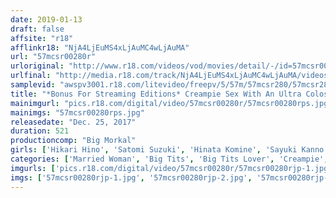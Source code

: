 ```yaml
---
date: 2019-01-13
draft: false
affsite: "r18"
afflinkr18: "NjA4LjEuMS4xLjAuMC4wLjAuMA"
url: "57mcsr00280r"
urloriginal: "http://www.r18.com/videos/vod/movies/detail/-/id=57mcsr00280r"
urlfinal: "http://media.r18.com/track/NjA4LjEuMS4xLjAuMC4wLjAuMA/videos/vod/movies/detail/-/id=57mcsr00280r"
samplevid: "awspv3001.r18.com/litevideo/freepv/5/57m/57mcsr280/57mcsr280_dmb_w.mp4"
title: "*Bonus For Streaming Editions* Creampie Sex With An Ultra Colossal Tits Housewife 8 Hour Special 28 Ladies"
mainimgurl: "pics.r18.com/digital/video/57mcsr00280r/57mcsr00280rps.jpg"
mainimgs: "57mcsr00280rps.jpg"
releasedate: "Dec. 25, 2017"
duration: 521
productioncomp: "Big Morkal"
girls: ['Hikari Hino', 'Satomi Suzuki', 'Hinata Komine', 'Sayuki Kanno', 'Ruri Saijo', 'Kyoko Maki', 'Chihiro Akino', 'Nachi Kurosawa', 'Kaede Niyama', 'Riko Honda']
categories: ['Married Woman', 'Big Tits', 'Big Tits Lover', 'Creampie', 'Over 4 Hours', 'Hi-Def']
imgurls: ['pics.r18.com/digital/video/57mcsr00280r/57mcsr00280rjp-1.jpg', 'pics.r18.com/digital/video/57mcsr00280r/57mcsr00280rjp-2.jpg', 'pics.r18.com/digital/video/57mcsr00280r/57mcsr00280rjp-3.jpg', 'pics.r18.com/digital/video/57mcsr00280r/57mcsr00280rjp-4.jpg', 'pics.r18.com/digital/video/57mcsr00280r/57mcsr00280rjp-5.jpg', 'pics.r18.com/digital/video/57mcsr00280r/57mcsr00280rjp-6.jpg', 'pics.r18.com/digital/video/57mcsr00280r/57mcsr00280rjp-7.jpg', 'pics.r18.com/digital/video/57mcsr00280r/57mcsr00280rjp-8.jpg', 'pics.r18.com/digital/video/57mcsr00280r/57mcsr00280rjp-9.jpg', 'pics.r18.com/digital/video/57mcsr00280r/57mcsr00280rjp-10.jpg', 'pics.r18.com/digital/video/57mcsr00280r/57mcsr00280rjp-11.jpg', 'pics.r18.com/digital/video/57mcsr00280r/57mcsr00280rjp-12.jpg', 'pics.r18.com/digital/video/57mcsr00280r/57mcsr00280rjp-13.jpg', 'pics.r18.com/digital/video/57mcsr00280r/57mcsr00280rjp-14.jpg', 'pics.r18.com/digital/video/57mcsr00280r/57mcsr00280rjp-15.jpg', 'pics.r18.com/digital/video/57mcsr00280r/57mcsr00280rjp-16.jpg', 'pics.r18.com/digital/video/57mcsr00280r/57mcsr00280rjp-17.jpg', 'pics.r18.com/digital/video/57mcsr00280r/57mcsr00280rjp-18.jpg', 'pics.r18.com/digital/video/57mcsr00280r/57mcsr00280rjp-19.jpg', 'pics.r18.com/digital/video/57mcsr00280r/57mcsr00280rjp-20.jpg']
imgs: ['57mcsr00280rjp-1.jpg', '57mcsr00280rjp-2.jpg', '57mcsr00280rjp-3.jpg', '57mcsr00280rjp-4.jpg', '57mcsr00280rjp-5.jpg', '57mcsr00280rjp-6.jpg', '57mcsr00280rjp-7.jpg', '57mcsr00280rjp-8.jpg', '57mcsr00280rjp-9.jpg', '57mcsr00280rjp-10.jpg', '57mcsr00280rjp-11.jpg', '57mcsr00280rjp-12.jpg', '57mcsr00280rjp-13.jpg', '57mcsr00280rjp-14.jpg', '57mcsr00280rjp-15.jpg', '57mcsr00280rjp-16.jpg', '57mcsr00280rjp-17.jpg', '57mcsr00280rjp-18.jpg', '57mcsr00280rjp-19.jpg', '57mcsr00280rjp-20.jpg']
---
```

